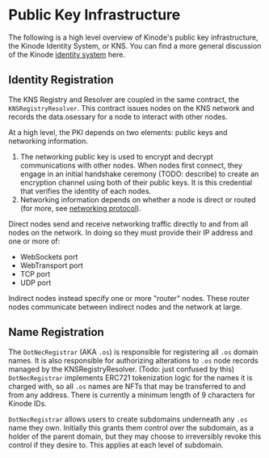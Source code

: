 # Public Key Infrastructure

The following is a high level overview of Kinode's public key infrastructure, the Kinode Identity System, or KNS.
You can find a more general discussion of the Kinode [identity system](./identity_system.md) here.

## Identity Registration

The KNS Registry and Resolver are coupled in the same contract, the `KNSRegistryResolver`.
This contract issues nodes on the KNS network and records the data.osessary for a node to interact with other nodes.

At a high level, the PKI depends on two elements: public keys and networking information.

1. The networking public key is used to encrypt and decrypt communications with other nodes.
When nodes first connect, they engage in an initial handshake ceremony (TODO: describe) to create an encryption channel using both of their public keys.
It is this credential that verifies the identity of each nodes.
2. Networking information depends on whether a node is direct or routed (for more, see [networking protocol](./networking_protocol.md)).

Direct nodes send and receive networking traffic directly to and from all nodes on the network. In doing so they must provide their IP address and one or more of:
* WebSockets port
* WebTransport port
* TCP port
* UDP port

Indirect nodes instead specify one or more "router" nodes.
These router nodes communicate between indirect nodes and the network at large.

## Name Registration

The `DotNecRegistrar` (AKA `.os`) is responsible for registering all `.os` domain names.
It is also responsible for authorizing alterations to `.os` node records managed by the KNSRegistryResolver. (Todo: just confused by this)
`DotNecRegistrar` implements ERC721 tokenization logic for the names it is charged with, so all `.os` names are NFTs that may be transferred to and from any address.
There is currently a minimum length of 9 characters for Kinode IDs.

`DotNecRegistrar` allows users to create subdomains underneath any `.os` name they own.
Initially this grants them control over the subdomain, as a holder of the parent domain, but they may choose to irreversibly revoke this control if they desire to.
This applies at each level of subdomain.
